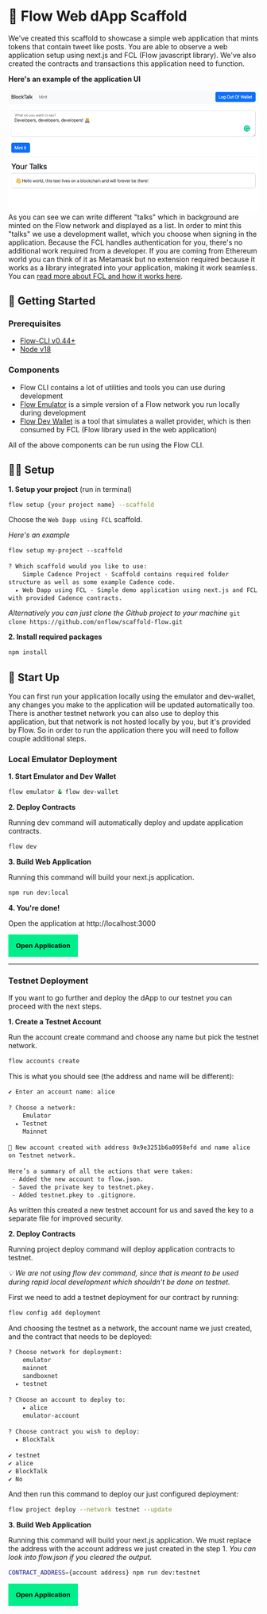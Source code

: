 # 👋  Flow Web dApp Scaffold
We've created this scaffold to showcase a simple web application that mints tokens that contain tweet like posts. 
You are able to observe a web application setup using next.js and FCL (Flow javascript library). 
We've also created the contracts and transactions this application need to function.

**Here's an example of the application UI**

![](./example_screen.png)
As you can see we can write different "talks" which in background are minted on the Flow network and displayed 
as a list. In order to mint this "talks" we use a development wallet, which you choose when 
signing in the application. Because the FCL handles authentication for you, there's no 
additional work required from a developer. If you are coming from Ethereum world you can 
think of it as Metamask but no extension required because it works as a library integrated 
into your application, making it work seamless. You can [read more about FCL and how it works here](https://developers.flow.com/tools/fcl-js#what-is-fcl).


## 🔨 Getting Started

### Prerequisites
- [Flow-CLI v0.44+](https://developers.flow.com/tools/flow-cli/install) 
- [Node v18](https://nodejs.org/en/download/)

### Components
- Flow CLI contains a lot of utilities and tools you can use during development
- [Flow Emulator](https://developers.flow.com/tools/emulator) is a simple version of a Flow network you run locally during development
- [Flow Dev Wallet](https://github.com/onflow/fcl-dev-wallet) is a tool that simulates a wallet provider, which is then consumed by FCL (Flow library used in the web application)

All of the above components can be run using the Flow CLI. 

## 👨‍💻 Setup

**1. Setup your project** (run in terminal)
```bash 
flow setup {your project name} --scaffold
```
Choose the `Web Dapp using FCL` scaffold.

_Here's an example_
```
flow setup my-project --scaffold

? Which scaffold would you like to use:
    Simple Cadence Project - Scaffold contains required folder structure as well as some example Cadence code.
  ▸ Web Dapp using FCL - Simple demo application using next.js and FCL with provided Cadence contracts.
```

_Alternatively you can just clone the Github project to your machine_
`git clone https://github.com/onflow/scaffold-flow.git`


**2. Install required packages**
```bash
npm install
```

## 🚧 Start Up

You can first run your application locally using the emulator and dev-wallet, 
any changes you make to the application will be updated automatically too. 
There is another testnet network you can also use to deploy this application, but 
that network is not hosted locally by you, but it's provided by Flow. So in order to run the 
application there you will need to follow couple additional steps.

### Local Emulator Deployment

**1. Start Emulator and Dev Wallet**
```bash
flow emulator & flow dev-wallet
```

**2. Deploy Contracts**

Running dev command will automatically deploy and update application contracts.

```bash
flow dev
```

**3. Build Web Application**

Running this command will build your next.js application.
```bash
npm run dev:local
```
**4. You're done!**

Open the application at http://localhost:3000

<button name="button" style="padding:15px;border:none;background-color:#00ef8b;font-weight:bold" onclick="http://localhost:3000">Open Application</button>

---

### Testnet Deployment
If you want to go further and deploy the dApp to our testnet you can proceed with the next steps.

**1. Create a Testnet Account**

Run the account create command and choose any name but pick the testnet network. 

```bash
flow accounts create
```
This is what you should see (the address and name will be different):
```
✔ Enter an account name: alice

? Choose a network:
    Emulator
  ▸ Testnet
    Mainnet
    
🎉 New account created with address 0x9e3251b6a0958efd and name alice on Testnet network.

Here’s a summary of all the actions that were taken:
 - Added the new account to flow.json.
 - Saved the private key to testnet.pkey.
 - Added testnet.pkey to .gitignore.
```

As written this created a new testnet account for us and saved the key to a separate file for improved security.

**2. Deploy Contracts**

Running project deploy command will deploy application contracts to testnet. 

_💡 We are not using flow dev command, since that is meant to be used during rapid local development which shouldn't be done on testnet._ 

First we need to add a testnet deployment for our contract by running:
```bash
flow config add deployment
```
And choosing the testnet as a network, the account name we just created, and the contract that needs to be deployed:
```
? Choose network for deployment:
    emulator
    mainnet
    sandboxnet
  ▸ testnet
  
? Choose an account to deploy to:
    ▸ alice
    emulator-account
    
? Choose contract you wish to deploy:
  ▸ BlockTalk
  
✔ testnet
✔ alice
✔ BlockTalk
✔ No
```
And then run this command to deploy our just configured deployment:
```bash
flow project deploy --network testnet --update
```

**3. Build Web Application**

Running this command will build your next.js application. We must replace the address with 
the account address we just created in the step 1. 
_You can look into flow.json if you cleared the output._
```bash
CONTRACT_ADDRESS={account address} npm run dev:testnet
```

<button name="button" style="padding:15px;border:none;background-color:#00ef8b;font-weight:bold" onclick="http://localhost:3000">Open Application</button>
